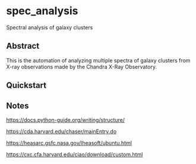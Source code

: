 # spec_analysis
Spectral analysis of galaxy clusters

## Abstract

This is the automation of analyzing multiple spectra of galaxy clusters from X-ray observations made by the Chandra X-Ray Observatory.

## Quickstart

## Notes
https://docs.python-guide.org/writing/structure/

https://cda.harvard.edu/chaser/mainEntry.do

https://heasarc.gsfc.nasa.gov/lheasoft/ubuntu.html

https://cxc.cfa.harvard.edu/ciao/download/custom.html
